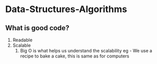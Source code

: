 # Data-Structures-Algorithms

## What is good code?
1. Readable
2. Scalable
   1. Big O is what helps us understand the scalability
    eg - We use a recipe to bake a cake, this is same as for computers  
